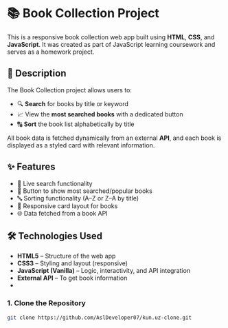 # 📚 Book Collection Project

This is a responsive book collection web app built using **HTML**, **CSS**, and **JavaScript**. It was created as part of JavaScript learning coursework and serves as a homework project.

## 📝 Description

The Book Collection project allows users to:

- 🔍 **Search** for books by title or keyword
- 📈 View the **most searched books** with a dedicated button
- 🔠 **Sort** the book list alphabetically by title

All book data is fetched dynamically from an external **API**, and each book is displayed as a styled card with relevant information.

## ✨ Features

- 📖 Live search functionality  
- 🚀 Button to show most searched/popular books  
- 🔤 Sorting functionality (A–Z or Z–A by title)  
- 🎨 Responsive card layout for books  
- 🌐 Data fetched from a book API

## 🛠 Technologies Used

- **HTML5** – Structure of the web app  
- **CSS3** – Styling and layout (responsive)  
- **JavaScript (Vanilla)** – Logic, interactivity, and API integration  
- **External API** – To get book information
- 
### 1. Clone the Repository

```bash
git clone https://github.com/AslDeveloper07/kun.uz-clone.git


